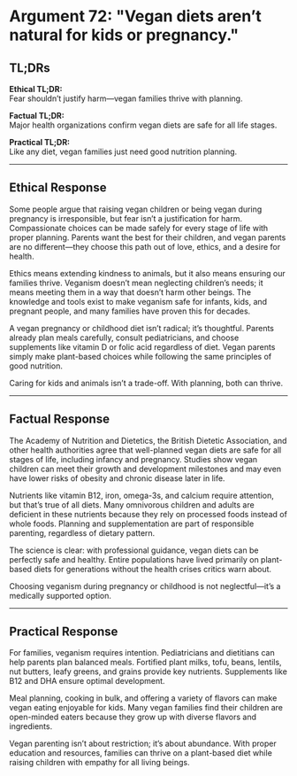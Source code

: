 <!-- type: Health & Nutrition -->

# Argument 72: "Vegan diets aren’t natural for kids or pregnancy."

## TL;DRs

**Ethical TL;DR:**  
Fear shouldn’t justify harm—vegan families thrive with planning.

**Factual TL;DR:**  
Major health organizations confirm vegan diets are safe for all life stages.

**Practical TL;DR:**  
Like any diet, vegan families just need good nutrition planning.

---

## Ethical Response

Some people argue that raising vegan children or being vegan during pregnancy is irresponsible, but fear isn’t a justification for harm. Compassionate choices can be made safely for every stage of life with proper planning. Parents want the best for their children, and vegan parents are no different—they choose this path out of love, ethics, and a desire for health.

Ethics means extending kindness to animals, but it also means ensuring our families thrive. Veganism doesn’t mean neglecting children’s needs; it means meeting them in a way that doesn’t harm other beings. The knowledge and tools exist to make veganism safe for infants, kids, and pregnant people, and many families have proven this for decades.

A vegan pregnancy or childhood diet isn’t radical; it’s thoughtful. Parents already plan meals carefully, consult pediatricians, and choose supplements like vitamin D or folic acid regardless of diet. Vegan parents simply make plant-based choices while following the same principles of good nutrition.

Caring for kids and animals isn’t a trade-off. With planning, both can thrive.

---

## Factual Response

The Academy of Nutrition and Dietetics, the British Dietetic Association, and other health authorities agree that well-planned vegan diets are safe for all stages of life, including infancy and pregnancy. Studies show vegan children can meet their growth and development milestones and may even have lower risks of obesity and chronic disease later in life.

Nutrients like vitamin B12, iron, omega-3s, and calcium require attention, but that’s true of all diets. Many omnivorous children and adults are deficient in these nutrients because they rely on processed foods instead of whole foods. Planning and supplementation are part of responsible parenting, regardless of dietary pattern.

The science is clear: with professional guidance, vegan diets can be perfectly safe and healthy. Entire populations have lived primarily on plant-based diets for generations without the health crises critics warn about.

Choosing veganism during pregnancy or childhood is not neglectful—it’s a medically supported option.

---

## Practical Response

For families, veganism requires intention. Pediatricians and dietitians can help parents plan balanced meals. Fortified plant milks, tofu, beans, lentils, nut butters, leafy greens, and grains provide key nutrients. Supplements like B12 and DHA ensure optimal development.

Meal planning, cooking in bulk, and offering a variety of flavors can make vegan eating enjoyable for kids. Many vegan families find their children are open-minded eaters because they grow up with diverse flavors and ingredients.

Vegan parenting isn’t about restriction; it’s about abundance. With proper education and resources, families can thrive on a plant-based diet while raising children with empathy for all living beings.
